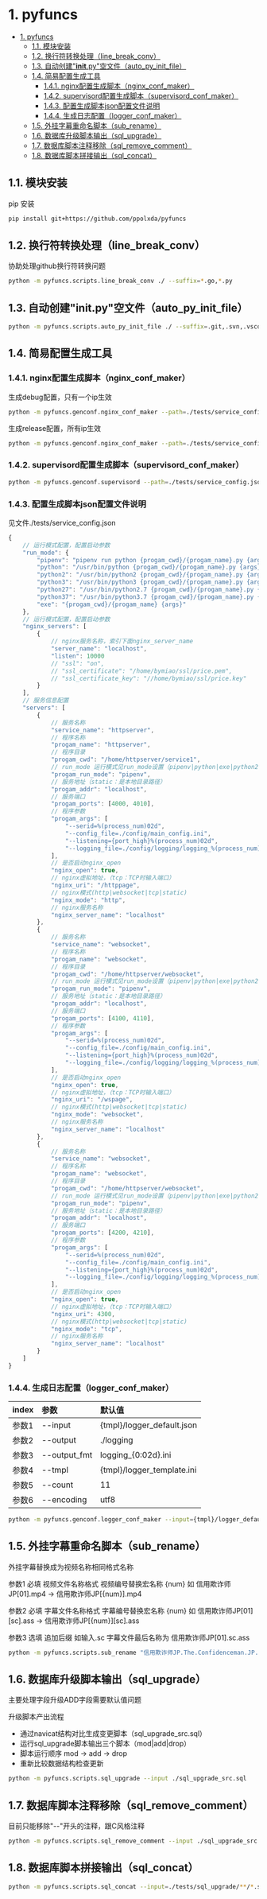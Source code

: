 ﻿# 1. pyfuncs

- [1. pyfuncs](#1-pyfuncs)
  - [1.1. 模块安装](#11-%E6%A8%A1%E5%9D%97%E5%AE%89%E8%A3%85)
  - [1.2. 换行符转换处理（line_break_conv）](#12-%E6%8D%A2%E8%A1%8C%E7%AC%A6%E8%BD%AC%E6%8D%A2%E5%A4%84%E7%90%86linebreakconv)
  - [1.3. 自动创建"__init__.py"空文件（auto_py_init_file）](#13-%E8%87%AA%E5%8A%A8%E5%88%9B%E5%BB%BA%22initpy%22%E7%A9%BA%E6%96%87%E4%BB%B6autopyinitfile)
  - [1.4. 简易配置生成工具](#14-%E7%AE%80%E6%98%93%E9%85%8D%E7%BD%AE%E7%94%9F%E6%88%90%E5%B7%A5%E5%85%B7)
    - [1.4.1. nginx配置生成脚本（nginx_conf_maker）](#141-nginx%E9%85%8D%E7%BD%AE%E7%94%9F%E6%88%90%E8%84%9A%E6%9C%ACnginxconfmaker)
    - [1.4.2. supervisord配置生成脚本（supervisord_conf_maker）](#142-supervisord%E9%85%8D%E7%BD%AE%E7%94%9F%E6%88%90%E8%84%9A%E6%9C%ACsupervisordconfmaker)
    - [1.4.3. 配置生成脚本json配置文件说明](#143-%E9%85%8D%E7%BD%AE%E7%94%9F%E6%88%90%E8%84%9A%E6%9C%ACjson%E9%85%8D%E7%BD%AE%E6%96%87%E4%BB%B6%E8%AF%B4%E6%98%8E)
    - [1.4.4. 生成日志配置（logger_conf_maker）](#144-%E7%94%9F%E6%88%90%E6%97%A5%E5%BF%97%E9%85%8D%E7%BD%AEloggerconfmaker)
  - [1.5. 外挂字幕重命名脚本（sub_rename）](#15-%E5%A4%96%E6%8C%82%E5%AD%97%E5%B9%95%E9%87%8D%E5%91%BD%E5%90%8D%E8%84%9A%E6%9C%ACsubrename)
  - [1.6. 数据库升级脚本输出（sql_upgrade）](#16-%E6%95%B0%E6%8D%AE%E5%BA%93%E5%8D%87%E7%BA%A7%E8%84%9A%E6%9C%AC%E8%BE%93%E5%87%BAsqlupgrade)
  - [1.7. 数据库脚本注释移除（sql_remove_comment）](#17-%E6%95%B0%E6%8D%AE%E5%BA%93%E8%84%9A%E6%9C%AC%E6%B3%A8%E9%87%8A%E7%A7%BB%E9%99%A4sqlremovecomment)
  - [1.8. 数据库脚本拼接输出（sql_concat）](#18-%E6%95%B0%E6%8D%AE%E5%BA%93%E8%84%9A%E6%9C%AC%E6%8B%BC%E6%8E%A5%E8%BE%93%E5%87%BAsqlconcat)


## 1.1. 模块安装

pip 安装

```bash
pip install git+https://github.com/ppolxda/pyfuncs
```

## 1.2. 换行符转换处理（line_break_conv）

协助处理github换行符转换问题

```bash
python -m pyfuncs.scripts.line_break_conv ./ --suffix=*.go,*.py
```

## 1.3. 自动创建"__init__.py"空文件（auto_py_init_file）

```bash
python -m pyfuncs.scripts.auto_py_init_file ./ --suffix=.git,.svn,.vscode,__pycache__
```

## 1.4. 简易配置生成工具

### 1.4.1. nginx配置生成脚本（nginx_conf_maker）

生成debug配置，只有一个ip生效

```bash
python -m pyfuncs.genconf.nginx_conf_maker --path=./tests/service_config.json --out_path=./tests/nginx.conf --debug=True
```

生成release配置，所有ip生效

```bash
python -m pyfuncs.genconf.nginx_conf_maker --path=./tests/service_config.json --out_path=./tests/nginx.conf
```

### 1.4.2. supervisord配置生成脚本（supervisord_conf_maker）

```bash
python -m pyfuncs.genconf.supervisord --path=./tests/service_config.json --out_path=./tests/nginx.conf
```

### 1.4.3. 配置生成脚本json配置文件说明

见文件./tests/service_config.json

```js
{
    // 运行模式配置，配置启动参数
    "run_mode": {
        "pipenv": "pipenv run python {progam_cwd}/{progam_name}.py {args}",
        "python": "/usr/bin/python {progam_cwd}/{progam_name}.py {args}",
        "python2": "/usr/bin/python2 {progam_cwd}/{progam_name}.py {args}",
        "python3": "/usr/bin/python3 {progam_cwd}/{progam_name}.py {args}",
        "python27": "/usr/bin/python2.7 {progam_cwd}/{progam_name}.py {args}",
        "python37": "/usr/bin/python3.7 {progam_cwd}/{progam_name}.py {args}",
        "exe": "{progam_cwd}/{progam_name} {args}"
    },
    // 运行模式配置，配置启动参数
    "nginx_servers": [
        {
            // nginx服务名称，索引下面nginx_server_name
            "server_name": "localhost",
            "listen": 10000
            // "ssl": "on",
            // "ssl_certificate": "/home/bymiao/ssl/price.pem",
            // "ssl_certificate_key": "//home/bymiao/ssl/price.key"
        }
    ],
    // 服务信息配置
    "servers": [
        {
            // 服务名称
            "service_name": "httpserver",
            // 程序名称
            "progam_name": "httpserver",
            // 程序目录
            "progam_cwd": "/home/httpserver/service1",
            // run_mode 运行模式见run_mode设置（pipenv|python|exe|python2|python3）
            "progam_run_mode": "pipenv",
            // 服务地址（static：是本地目录路径）
            "progam_addr": "localhost",
            // 服务端口
            "progam_ports": [4000, 4010],
            // 程序参数
            "progam_args": [
                "--serid=%(process_num)02d",
                "--config_file=./config/main_config.ini",
                "--listening={port_high}%(process_num)02d",
                "--logging_file=./config/logging/logging_%(process_num)02d.ini"
            ],
            // 是否启动nginx_open
            "nginx_open": true,
            // nginx虚拟地址，（tcp：TCP时输入端口）
            "nginx_uri": "/httppage",
            // nginx模式(http|websocket|tcp|static)
            "nginx_mode": "http",
            // nginx服务名称
            "nginx_server_name": "localhost"
        },
        {
            // 服务名称
            "service_name": "websocket",
            // 程序名称
            "progam_name": "websocket",
            // 程序目录
            "progam_cwd": "/home/httpserver/websocket",
            // run_mode 运行模式见run_mode设置（pipenv|python|exe|python2|python3）
            "progam_run_mode": "pipenv",
            // 服务地址（static：是本地目录路径）
            "progam_addr": "localhost",
            // 服务端口
            "progam_ports": [4100, 4110],
            // 程序参数
            "progam_args": [
                "--serid=%(process_num)02d",
                "--config_file=./config/main_config.ini",
                "--listening={port_high}%(process_num)02d",
                "--logging_file=./config/logging/logging_%(process_num)02d.ini"
            ],
            // 是否启动nginx_open
            "nginx_open": true,
            // nginx虚拟地址，（tcp：TCP时输入端口）
            "nginx_uri": "/wspage",
            // nginx模式(http|websocket|tcp|static)
            "nginx_mode": "websocket",
            // nginx服务名称
            "nginx_server_name": "localhost"
        },
        {
            // 服务名称
            "service_name": "websocket",
            // 程序名称
            "progam_name": "websocket",
            // 程序目录
            "progam_cwd": "/home/httpserver/websocket",
            // run_mode 运行模式见run_mode设置（pipenv|python|exe|python2|python3）
            "progam_run_mode": "pipenv",
            // 服务地址（static：是本地目录路径）
            "progam_addr": "localhost",
            // 服务端口
            "progam_ports": [4200, 4210],
            // 程序参数
            "progam_args": [
                "--serid=%(process_num)02d",
                "--config_file=./config/main_config.ini",
                "--listening={port_high}%(process_num)02d",
                "--logging_file=./config/logging/logging_%(process_num)02d.ini"
            ],
            // 是否启动nginx_open
            "nginx_open": true,
            // nginx虚拟地址，（tcp：TCP时输入端口）
            "nginx_uri": 4300,
            // nginx模式(http|websocket|tcp|static)
            "nginx_mode": "tcp",
            // nginx服务名称
            "nginx_server_name": "localhost"
        }
    ]
}
```

### 1.4.4. 生成日志配置（logger_conf_maker）

| index     | 参数          |  默认值  |
| --------  | :------------ | :-------  |
| 参数1     | --input       |{tmpl}/logger_default.json|
| 参数2     | --output      |./logging|
| 参数3     | --output_fmt  |logging_{0:02d}.ini|
| 参数4     | --tmpl        |{tmpl}/logger_template.ini|
| 参数5     | --count       |11|
| 参数6     | --encoding    |utf8|


```bash
python -m pyfuncs.genconf.logger_conf_maker --input={tmpl}/logger_default.json
```

## 1.5. 外挂字幕重命名脚本（sub_rename）

外挂字幕替换成为视频名称相同格式名称

参数1 必填 视频文件名称格式 视频编号替换宏名称 {num} 如 信用欺诈师JP[01].mp4 -> 信用欺诈师JP[{num}].mp4

参数2 必填 字幕文件名称格式 字幕编号替换宏名称 {num} 如 信用欺诈师JP[01][sc].ass -> 信用欺诈师JP[{num}][sc].ass

参数3 选填 追加后缀 如输入.sc 字幕文件最后名称为  信用欺诈师JP[01].sc.ass

```bash
python -m pyfuncs.scripts.sub_rename "信用欺诈师JP.The.Confidenceman.JP.Ep{num}.Chi_Jap.HDTVrip.1280X720-ZhuixinFan.mp4" "信用欺诈师JP.Ep{num}.HD720P中日字幕.ass" ".sc"
```

## 1.6. 数据库升级脚本输出（sql_upgrade）

主要处理字段升级ADD字段需要默认值问题

升级脚本产出流程

- 通过navicat结构对比生成变更脚本（sql_upgrade_src.sql）
- 运行sql_upgrade脚本输出三个脚本（mod|add|drop）
- 脚本运行顺序 mod -> add -> drop
- 重新比较数据结构检查更新

```bash
python -m pyfuncs.scripts.sql_upgrade --input ./sql_upgrade_src.sql
```

## 1.7. 数据库脚本注释移除（sql_remove_comment）

目前只能移除"--"开头的注释，跟C风格注释

```bash
python -m pyfuncs.scripts.sql_remove_comment --input ./sql_upgrade_src.sql
```

## 1.8. 数据库脚本拼接输出（sql_concat）

```bash
python -m pyfuncs.scripts.sql_concat --input=./tests/sql_upgrade/**/*.sql --output=./tests/concat.sql
```
